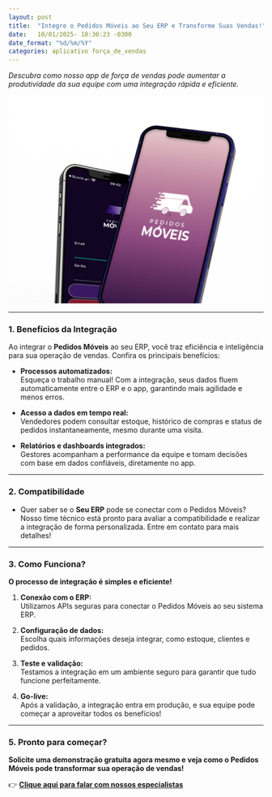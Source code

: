 ```yaml
---
layout: post
title:  "Integre o Pedidos Móveis ao Seu ERP e Transforme Suas Vendas!"
date:   10/01/2025- 10:30:23 -0300
date_format: "%d/%m/%Y"
categories: aplicativo força_de_vendas
---
```

*Descubra como nosso app de força de vendas pode aumentar a produtividade da sua equipe com uma integração rápida e eficiente.*

![tela do aplicativo](/assets/images/tela.png)

---

### **1. Benefícios da Integração**  

Ao integrar o **Pedidos Móveis** ao seu ERP, você traz eficiência e inteligência para sua operação de vendas. Confira os principais benefícios:  

- **Processos automatizados:**  
  Esqueça o trabalho manual! Com a integração, seus dados fluem automaticamente entre o ERP e o app, garantindo mais agilidade e menos erros.  

- **Acesso a dados em tempo real:**  
  Vendedores podem consultar estoque, histórico de compras e status de pedidos instantaneamente, mesmo durante uma visita.  

- **Relatórios e dashboards integrados:**  
  Gestores acompanham a performance da equipe e tomam decisões com base em dados confiáveis, diretamente no app.  

---


### **2. Compatibilidade**  
  - Quer saber se o **Seu ERP** pode se conectar com o Pedidos Móveis?  Nosso time técnico está pronto para avaliar a compatibilidade e realizar a integração de forma personalizada. Entre em contato para mais detalhes!

---

### **3. Como Funciona?**  

**O processo de integração é simples e eficiente!**  

1. **Conexão com o ERP:**  
   Utilizamos APIs seguras para conectar o Pedidos Móveis ao seu sistema ERP.  

2. **Configuração de dados:**  
   Escolha quais informações deseja integrar, como estoque, clientes e pedidos.  

3. **Teste e validação:**  
   Testamos a integração em um ambiente seguro para garantir que tudo funcione perfeitamente.  

4. **Go-live:**  
   Após a validação, a integração entra em produção, e sua equipe pode começar a aproveitar todos os benefícios!  

---

### **5. Pronto para começar?**  

**Solicite uma demonstração gratuita agora mesmo e veja como o Pedidos Móveis pode transformar sua operação de vendas!**  

👉 [**Clique aqui para falar com nossos especialistas**](https://materiais.pedidosmoveis.com.br/parceiros)  
